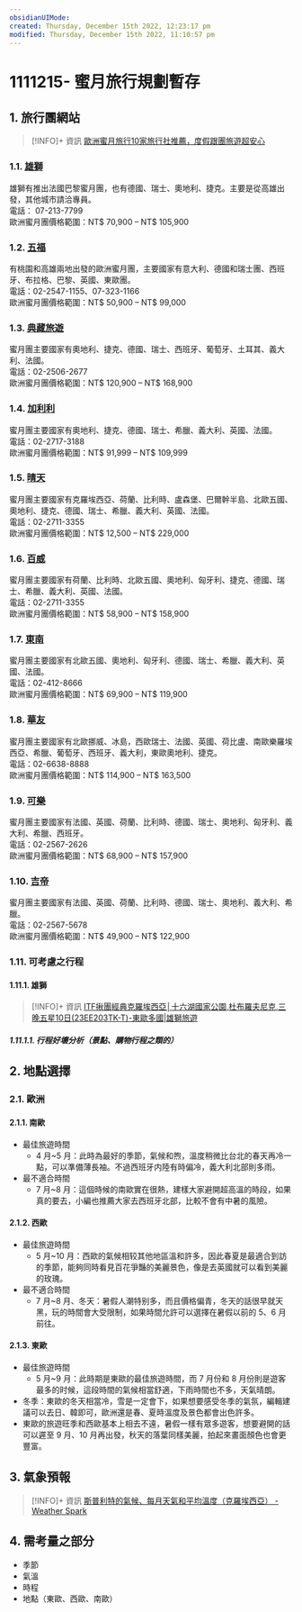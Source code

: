```yaml
---
obsidianUIMode: 
created: Thursday, December 15th 2022, 12:23:17 pm
modified: Thursday, December 15th 2022, 11:10:57 pm
---
```

# 1111215- 蜜月旅行規劃暫存

## 1. 旅行團網站
> [!INFO]+ 資訊
> [歐洲蜜月旅行10家旅行社推薦，度假跟團旅遊超安心](https://www.weddings.tw/%E8%9C%9C%E6%9C%88%E8%A1%8C%E5%89%8D%E6%BA%96%E5%82%99%E6%AD%90%E6%B4%B2%E8%9C%9C%E6%9C%88%E6%8E%A8%E8%96%A6%E6%97%85%E8%A1%8C%E7%A4%BE/)

### 1.1. [雄獅](https://www.liontravel.com/promotion/holiday/valentinesday/europe.html)  
雄獅有推出法國巴黎蜜月團，也有德國、瑞士、奧地利、捷克。主要是從高雄出發，其他城市請洽專員。  
電話： 07-213-7799  
歐洲蜜月團價格範圍：NT$ 70,900 – NT$ 105,900

### 1.2. [五福](http://www.lifetour.com.tw/eweb_lifetour/html/art/9481605_honeymoon/index7.html)  
有桃園和高雄兩地出發的歐洲蜜月團，主要國家有意大利、德國和瑞士團、西班牙、布拉格、巴黎、英國、東歐團。  
電話：02-2547-1155、07-323-1166  
歐洲蜜月團價格範圍：NT$ 50,900 – NT$ 99,000

### 1.3. [典藏旅遊](http://www.luxetravel.com.tw/)  
蜜月團主要國家有奧地利、捷克、德國、瑞士、西班牙、葡萄牙、土耳其、義大利、法國。  
電話：02-2506-2677  
歐洲蜜月團價格範圍：NT$ 120,900 – NT$ 168,900

### 1.4. [加利利](https://www.galilee.com.tw/honeymoon)  
蜜月團主要國家有奧地利、捷克、德國、瑞士、希臘、義大利、英國、法國。  
電話：02-2717-3188  
歐洲蜜月團價格範圍：NT$ 91,999 – NT$ 109,999

### 1.5. [晴天](http://www.sundaytour.com.tw/zh-tw/tours/overview.php?cfid=1&cfid2=12)  
蜜月團主要國家有克羅埃西亞、荷蘭、比利時、盧森堡、巴爾幹半島、北歐五國、奧地利、捷克、德國、瑞士、希臘、義大利、英國、法國。  
電話：02-2711-3355  
歐洲蜜月團價格範圍：NT$ 12,500 – NT$ 229,000


### 1.6. [百威](https://www.bwt.com.tw/travel/tour/Destination/index.aspx?SN=13)  
蜜月團主要國家有荷蘭、比利時、北歐五國、奧地利、匈牙利、捷克、德國、瑞士、希臘、義大利、英國、法國。  
電話：02-2711-3355  
歐洲蜜月團價格範圍：NT$ 58,900 – NT$ 158,900

### 1.7. [東南](https://www.settour.com.tw/act/gfg/europe/honeymoon.html)  
蜜月團主要國家有北歐五國、奧地利、匈牙利、德國、瑞士、希臘、義大利、英國、法國。  
電話：02-412-8666  
歐洲蜜月團價格範圍：NT$ 69,900 – NT$ 119,900

### 1.8. [華友](http://www.mitravel.com.tw/list.php)  
蜜月團主要國家有北歐挪威、冰島，西歐瑞士、法國、英國、荷比盧、南歐樂羅埃西亞、希臘、葡萄牙、西班牙、義大利，東歐奧地利、捷克。  
電話：02-6638-8888  
歐洲蜜月團價格範圍：NT$ 114,900 – NT$ 163,500

### 1.9. [可樂](https://www.colatour.com.tw/C000_Portal/C000_HP01A_Main.aspx?TourArea=L-04)  
蜜月團主要國家有法國、英國、荷蘭、比利時、德國、瑞士、奧地利、匈牙利、義大利、希臘、西班牙。  
電話：02-2567-2626  
歐洲蜜月團價格範圍：NT$ 68,900 – NT$ 157,900

### 1.10. [吉帝](https://www.ggogo.com/event/honeymoon-europe/index.htm)  
蜜月團主要國家有法國、英國、荷蘭、比利時、德國、瑞士、奧地利、義大利、希臘。  
電話：02-2567-5678  
歐洲蜜月團價格範圍：NT$ 49,900 – NT$ 122,900









### 1.11. 可考慮之行程

#### 1.11.1. 雄獅
> [!INFO]+ 資訊
> [ITF揪團經典克羅埃西亞│十六湖國家公園,杜布羅夫尼克,三晚五星10日(23EE203TK-T)-東歐多國|雄獅旅遊](https://travel.liontravel.com/detail?NormGroupID=9b6735a8-d151-4068-b496-3af216d66523&GroupID=23EE317TK-T)





##### 1.11.1.1. 行程好壞分析（景點、購物行程之類的）

## 2. 地點選擇

### 2.1. 歐洲
#### 2.1.1. 南歐
- 最佳旅遊時間
	- 4 月~5 月：此時為最好的季節，氣候和煦，溫度稍微比台北的春天再冷一點，可以準備薄長袖。不過西班牙内陸有時偏冷，義大利北部則多雨。
- 最不適合時間
	- 7 月~8 月：這個時候的南歐實在很熱，建樣大家避開超高溫的時段，如果真的要去，小編也推薦大家去西班牙北部，比較不會有中暑的風險。

#### 2.1.2. 西歐
- 最佳旅遊時間
	- 5 月~10 月：西歐的氣候相较其他地區溫和許多，因此春夏是最適合到訪的季節，能夠同時看見百花爭豔的美麗景色，像是去英國就可以看到美麗的玫瑰。
- 最不適合時間
	- 7 月~8 月、冬天：暑假人潮特别多，而且價格偏青，冬天的話很早就天黑，玩的時間會大受限制，如果時間允許可以選擇在暑假以前的 5、6 月前往。

#### 2.1.3. 東歐
- 最佳旅遊時間
	- 5 月~9 月：此時期是東歐的最佳旅遊時間，而 7 月份和 8 月份則是遊客最多的时候，這段時間的氣候相當舒適，下雨時間也不多，天氣晴朗。
- 冬季：東歐的冬天相當冷，雪是一定會下，如果想要感受冬季的氣氛，編輯建議可以去日、韓即可，歐洲還是春、夏時溫度及景色都會出色許多。
- 東歐的旅遊旺季和西歐基本上相去不遠，暑假一樣有眾多遊客，想要避開的話可以遲至 9 月、10 月再出發，秋天的落葉同樣美麗，拍起來畫面顏色也會更豐富。


## 3. 氣象預報

> [!INFO]+ 資訊
> [斯普利特的氣候、每月天氣和平均溫度（克羅埃西亞） - Weather Spark](https://tw.weatherspark.com/y/80692/%E6%96%AF%E6%99%AE%E5%88%A9%E7%89%B9%E3%80%81%E5%85%8B%E7%BE%85%E5%9F%83%E8%A5%BF%E4%BA%9E%E7%9A%84%E5%85%A8%E5%B9%B4%E5%B9%B3%E5%9D%87%E5%A4%A9%E6%B0%A3)



## 4. 需考量之部分
- 季節
- 氣溫
- 時程
- 地點（東歐、西歐、南歐）